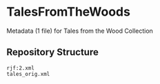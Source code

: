 # TalesFromTheWoods
Metadata (1 file) for Tales from the Wood Collection

## Repository Structure

```
rjf:2.xml
tales_orig.xml

```
